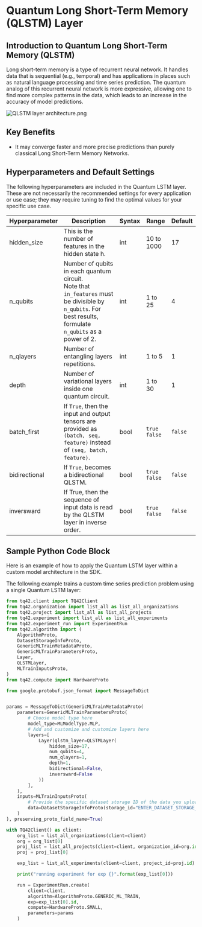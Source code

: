 # Quantum Long Short-Term Memory (QLSTM) Layer
## Introduction to Quantum Long Short-Term Memory (QLSTM)
Long short-term memory is a type of recurrent neural network. It handles data that is sequential (e.g., temporal) and has applications in places such as natural language processing and time series prediction. The quantum analog of this recurrent neural network is more expressive, allowing one to find more complex patterns in the data, which leads to an increase in the accuracy of model predictions.

![QLSTM layer architecture.png](../images/QLSTM_layer_architecture.png)

## Key Benefits
- It may converge faster and more precise predictions than purely classical Long Short-Term Memory Networks.


## Hyperparameters and Default Settings
The following hyperparameters are included in the Quantum LSTM layer. These are not necessarily the recommended settings for every application or use case; they may require tuning to find the optimal values for your specific use case.

| Hyperparameter | Description                                                                                                                                                     | Syntax | Range           | Default |
|----------------|-----------------------------------------------------------------------------------------------------------------------------------------------------------------|--------|-----------------|---------|
| hidden_size    | This is the number of features in the hidden state h.                                                                                                           | int    | 10 to 1000      | 17      |
| n_qubits       | Number of qubits in each quantum circuit. <br/>Note that `in_features` must be divisible by `n_qubits`. For best results, formulate `n_qubits` as a power of 2. | int    | 1 to 25         | 4       |
| n_qlayers      | Number of entangling layers repetitions.                                                                                                                        | int    | 1 to 5          | 1       |
| depth          | Number of variational layers inside one quantum circuit.                                                                                                        | int    | 1 to 30         | 1       |
| batch_first    | If ``True``, then the input and output tensors are provided as `(batch, seq, feature)` instead of `(seq, batch, feature)`.                                      | bool   | `true` `false`  | `false` |
| bidirectional  | If ``True``, becomes a bidirectional QLSTM.                                                                                                                     | bool   | `true` `false`  | `false` |
| inversward     | If True, then the sequence of input data is read by the QLSTM layer in inverse order.                                                                           | bool   | `true` `false`  | `false` |


## Sample Python Code Block
Here is an example of how to apply the Quantum LSTM layer within a custom model architecture in the SDK.

The following example trains a custom time series prediction problem using a single Quantum LSTM layer:

```python
from tq42.client import TQ42Client
from tq42.organization import list_all as list_all_organizations
from tq42.project import list_all as list_all_projects
from tq42.experiment import list_all as list_all_experiments
from tq42.experiment_run import ExperimentRun
from tq42.algorithm import (
    AlgorithmProto,
    DatasetStorageInfoProto,
    GenericMLTrainMetadataProto,
    GenericMLTrainParametersProto,
    Layer,
    QLSTMLayer,
    MLTrainInputsProto,
)
from tq42.compute import HardwareProto

from google.protobuf.json_format import MessageToDict


params = MessageToDict(GenericMLTrainMetadataProto(
    parameters=GenericMLTrainParametersProto(
        # Choose model type here
        model_type=MLModelType.MLP,
        # Add and customize and customize layers here
        layers=[
            Layer(qlstm_layer=QLSTMLayer(
                hidden_size=17,
                num_qubits=4,
                num_qlayers=1,
                depth=1,
                bidirectional=False,
                inversward=False
            ))
        ],
    ),
    inputs=MLTrainInputsProto(
        # Provide the specific dataset storage ID of the data you uploaded to TQ42.
        data=DatasetStorageInfoProto(storage_id="ENTER_DATASET_STORAGE_ID_HERE")
    )
), preserving_proto_field_name=True)

with TQ42Client() as client:
    org_list = list_all_organizations(client=client)
    org = org_list[0]
    proj_list = list_all_projects(client=client, organization_id=org.id)
    proj = proj_list[0]

    exp_list = list_all_experiments(client=client, project_id=proj.id)

    print("running experiment for exp {}".format(exp_list[0]))

    run = ExperimentRun.create(
        client=client,
        algorithm=AlgorithmProto.GENERIC_ML_TRAIN,
        exp=exp_list[0].id,
        compute=HardwareProto.SMALL,
        parameters=params
    )
```
```
